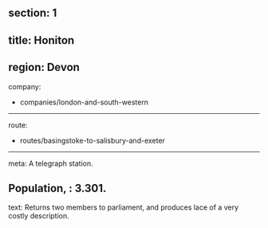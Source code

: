 ﻿section: 1
----
title: Honiton
----
region: Devon
----
company:
- companies/london-and-south-western
----
route:
- routes/basingstoke-to-salisbury-and-exeter
----
meta: A telegraph station.

Population,
: 3.301.
----
text: Returns two members to parliament, and produces lace of a very costly description.
